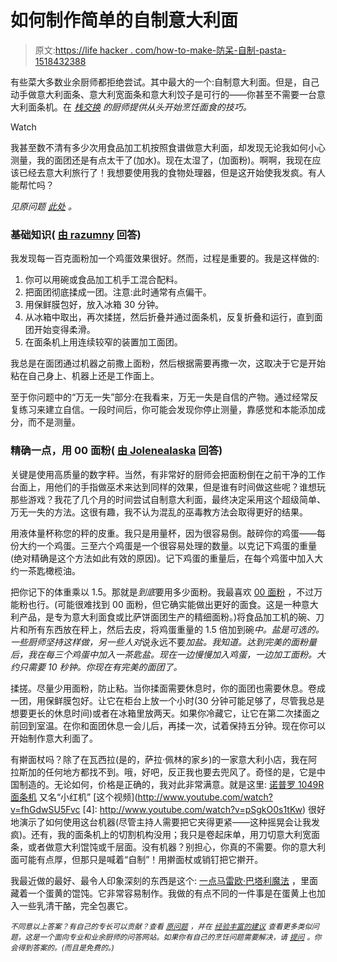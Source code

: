# 如何制作简单的自制意大利面

> 原文:[https://life hacker . com/how-to-make-防呆-自制-pasta-1518432388](https://lifehacker.com/how-to-make-foolproof-homemade-pasta-1518432388)

有些菜大多数业余厨师都拒绝尝试。其中最大的一个:自制意大利面。但是，自己动手做意大利面条、意大利宽面条和意大利饺子是可行的——你甚至不需要一台意大利面条机。在 [*栈交换*](http://cooking.stackexchange.com/?utm_source=lifehacker&utm_medium=syndication&utm_campaign=crowdhacker&utm_content=cooking-104) *的厨师提供从头开始烹饪面食的技巧。*

Watch

我甚至数不清有多少次用食品加工机按照食谱做意大利面，却发现无论我如何小心测量，我的面团还是有点太干了(加水)。现在太湿了，(加面粉)。啊啊，我现在应该已经去意大利旅行了！我想要使用我的食物处理器，但是这开始使我发疯。有人能帮忙吗？

*见原问题* [*此处*](http://cooking.stackexchange.com/q/36892/20183?utm_source=lifehacker&utm_medium=syndication&utm_campaign=crowdhacker&utm_content=cooking-104) *。*

### 基础知识( [由 razumny](http://cooking.stackexchange.com/a/36893/20069?utm_source=lifehacker&utm_medium=syndication&utm_campaign=crowdhacker&utm_content=cooking-104) 回答)

我发现每一百克面粉加一个鸡蛋效果很好。然而，过程是重要的。我是这样做的:

1.  你可以用碗或食品加工机手工混合配料。
2.  把面团彻底揉成一团。注意:此时通常有点偏干。
3.  用保鲜膜包好，放入冰箱 30 分钟。
4.  从冰箱中取出，再次揉搓，然后折叠并通过面条机，反复折叠和运行，直到面团开始变得柔滑。
5.  在面条机上用连续较窄的装置加工面团。

我总是在面团通过机器之前撒上面粉，然后根据需要再撒一次，这取决于它是开始粘在自己身上、机器上还是工作面上。

至于你问题中的“万无一失”部分:在我看来，万无一失是自信的产物。通过经常反复练习来建立自信。一段时间后，你可能会发现你停止测量，靠感觉和本能添加成分，而不是测量。

### 精确一点，用 00 面粉( [由 Jolenealaska](http://cooking.stackexchange.com/a/36895/20183?utm_source=lifehacker&utm_medium=syndication&utm_campaign=crowdhacker&utm_content=cooking-104) 回答)

关键是使用高质量的数字秤。当然，有非常好的厨师会把面粉倒在之前干净的工作台面上，用他们的手指做巫术来达到同样的效果，但是谁有时间做这些呢？谁想玩那些游戏？我花了几个月的时间尝试自制意大利面，最终决定采用这个超级简单、万无一失的方法。这很有趣，我不认为混乱的巫毒教方法会取得更好的结果。

用液体量杯称您的秤的皮重。我只是用量杯，因为很容易倒。敲碎你的鸡蛋——每份大约一个鸡蛋。三至六个鸡蛋是一个很容易处理的数量。以克记下鸡蛋的重量(绝对精确是这个方法如此有效的原因)。记下鸡蛋的重量后，在每个鸡蛋中加入大约一茶匙橄榄油。

把你记下的体重乘以 1.5。那就是*到底*要用多少面粉。我最喜欢 [00 面粉](http://cooking.stackexchange.com/q/27950/20183?utm_source=lifehacker&utm_medium=syndication&utm_campaign=crowdhacker&utm_content=cooking-104) ，不过万能粉也行。(可能很难找到 00 面粉，但它确实能做出更好的面食。这是一种意大利产品，是专为意大利面食或比萨饼面团生产的精细面粉。)将食品加工机的碗、刀片和所有东西放在秤上，然后去皮，将鸡蛋重量的 1.5 倍加到碗*中。盐是可选的。一些厨师坚持这样做，另一些人对*说永远不要*加盐。我知道。达到完美的面粉量后，我在每三个鸡蛋中加入一茶匙盐。现在一边慢慢加入鸡蛋，一边加工面粉。大约只需要 10 秒钟。你现在有完美的面团了。*

揉搓。尽量少用面粉，防止粘。当你揉面需要休息时，你的面团也需要休息。卷成一团，用保鲜膜包好。让它在柜台上放一个小时(30 分钟可能足够了，尽管我总是想要更长的休息时间)或者在冰箱里放两天。如果你冷藏它，让它在第二次揉面之前回到室温。在你和面团休息一会儿后，再揉一次，试着保持五分钟。现在你可以开始制作意大利面了。

有擀面杖吗？除了在瓦西拉(是的，萨拉·佩林的家乡)的一家意大利小店，我在阿拉斯加的任何地方都找不到。哦，好吧，反正我也要去兜风了。奇怪的是，它是中国制造的。无论如何，价格是正确的，我对此非常满意。就是这里: [诺普罗 1049R 面条机](https://www.amazon.com/dp/B008VD7T20?asc_campaign=InlineText&asc_refurl=https://lifehacker.com/how-to-make-foolproof-homemade-pasta-1518432388&asc_source=&linkCode=ogi&psc=1&smid=A1TWYVWG4QDVKK&tag=kinjalifehackerlink-20&th=1) 又名“小红机” [这个视频](http://www.youtube.com/watch?v=fhGdwSU5Fvc [4]: http://www.youtube.com/watch?v=pSgkO0s1tKw) 很好地演示了如何使用这台机器(尽管主持人需要把它夹得更紧——这种摇晃会让我发疯)。还有，我的面条机上的切割机构没用；我只是卷起床单，用刀切意大利宽面条，或者做意大利馄饨或千层面。没有机器？别担心，你真的不需要。你的意大利面可能有点厚，但那只是喊着“自制”！用擀面杖或销钉把它擀开。

我最近做的最好、最令人印象深刻的东西是这个: [一点马雷欧·巴塔利魔法](http://cooking.stackexchange.com/q/32332/20183?utm_source=lifehacker&utm_medium=syndication&utm_campaign=crowdhacker&utm_content=cooking-104) ，里面藏着一个蛋黄的馄饨。它非常容易制作。我做的有点不同的一件事是在蛋黄上也加入一些乳清干酪，完全包裹它。

<small>*不同意以上答案？有自己的专长可以贡献？查看*</small> [<small>*原问题*</small>](http://cooking.stackexchange.com/q/36892/20183?utm_source=lifehacker&utm_medium=syndication&utm_campaign=crowdhacker&utm_content=cooking-104) <small>*，并在*</small> [<small>*经验丰富的建议*</small>](http://cooking.stackexchange.com/?utm_source=lifehacker&utm_medium=syndication&utm_campaign=crowdhacker&utm_content=cooking-104) <small>*查看更多类似问题，这是一个面向专业和业余厨师的问答网站。如果你有自己的烹饪问题需要解决，请*</small> [<small>*提问*</small>](http://cooking.stackexchange.com/questions/ask?utm_source=lifehacker&utm_medium=syndication&utm_campaign=crowdhacker&utm_content=cooking-104) <small>*。你会得到答案的。(而且是免费的。)*</small>